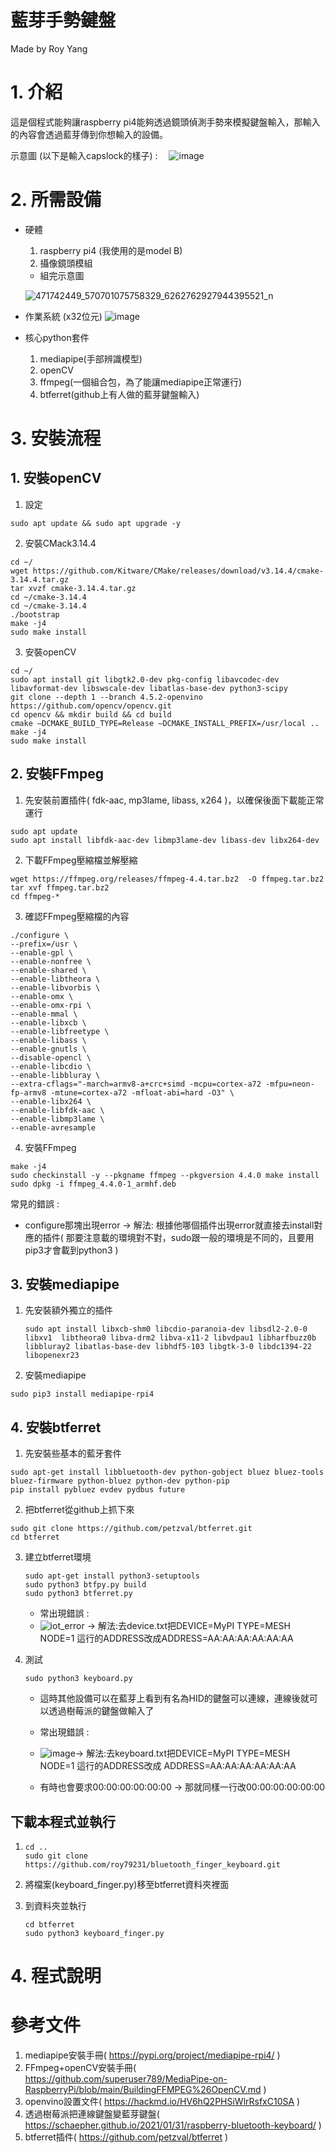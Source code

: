 # 藍芽手勢鍵盤

Made by Roy Yang

# 1. 介紹

這是個程式能夠讓raspberry pi4能夠透過鏡頭偵測手勢來模擬鍵盤輸入，那輸入的內容會透過藍芽傳到你想輸入的設備。

示意圖 (以下是輸入capslock的樣子) :　
![image](https://hackmd.io/_uploads/r1Vy3-ZU1e.png)


# 2. 所需設備

*  硬體
    1. raspberry pi4 (我使用的是model B)
    2. 攝像鏡頭模組
    * 組完示意圖

    ![471742449_570701075758329_6262762927944395521_n](https://hackmd.io/_uploads/Syvf5W781l.jpg)

* 作業系統 (x32位元)
    ![image](https://hackmd.io/_uploads/B1IqfzNLJl.png)


* 核心python套件
    1. mediapipe(手部辨識模型)
    2. openCV
    3. ffmpeg(一個組合包，為了能讓mediapipe正常運行)
    4. btferret(github上有人做的藍芽鍵盤輸入)

# 3. 安裝流程

## 1. 安裝openCV

1. 設定
```
sudo apt update && sudo apt upgrade -y
```

2. 安裝CMack3.14.4

```
cd ~/
wget https://github.com/Kitware/CMake/releases/download/v3.14.4/cmake-3.14.4.tar.gz
tar xvzf cmake-3.14.4.tar.gz
cd ~/cmake-3.14.4
cd ~/cmake-3.14.4
./bootstrap
make -j4
sudo make install
```

3. 安裝openCV

```
cd ~/
sudo apt install git libgtk2.0-dev pkg-config libavcodec-dev libavformat-dev libswscale-dev libatlas-base-dev python3-scipy
git clone --depth 1 --branch 4.5.2-openvino https://github.com/opencv/opencv.git
cd opencv && mkdir build && cd build
cmake –DCMAKE_BUILD_TYPE=Release –DCMAKE_INSTALL_PREFIX=/usr/local ..
make -j4
sudo make install
```

## 2. 安裝FFmpeg

1. 先安裝前置插件( fdk-aac, mp3lame, libass, x264 )，以確保後面下載能正常運行

```
sudo apt update
sudo apt install libfdk-aac-dev libmp3lame-dev libass-dev libx264-dev
```

2. 下載FFmpeg壓縮檔並解壓縮

```
wget https://ffmpeg.org/releases/ffmpeg-4.4.tar.bz2  -O ffmpeg.tar.bz2
tar xvf ffmpeg.tar.bz2
cd ffmpeg-*
```

3. 確認FFmpeg壓縮檔的內容

```
./configure \
--prefix=/usr \
--enable-gpl \
--enable-nonfree \
--enable-shared \
--enable-libtheora \
--enable-libvorbis \
--enable-omx \
--enable-omx-rpi \
--enable-mmal \
--enable-libxcb \
--enable-libfreetype \
--enable-libass \
--enable-gnutls \
--disable-opencl \
--enable-libcdio \
--enable-libbluray \
--extra-cflags="-march=armv8-a+crc+simd -mcpu=cortex-a72 -mfpu=neon-fp-armv8 -mtune=cortex-a72 -mfloat-abi=hard -O3" \
--enable-libx264 \
--enable-libfdk-aac \
--enable-libmp3lame \
--enable-avresample
```

4. 安裝FFmpeg
```
make -j4
sudo checkinstall -y --pkgname ffmpeg --pkgversion 4.4.0 make install
sudo dpkg -i ffmpeg_4.4.0-1_armhf.deb
```


常見的錯誤 : 
* configure那塊出現error -> 解法: 根據他哪個插件出現error就直接去install對應的插件( 那要注意載的環境對不對，sudo跟一般的環境是不同的，且要用pip3才會載到python3 )

## 3. 安裝mediapipe

1. 先安裝額外獨立的插件
    ```
    sudo apt install libxcb-shm0 libcdio-paranoia-dev libsdl2-2.0-0 libxv1  libtheora0 libva-drm2 libva-x11-2 libvdpau1 libharfbuzz0b libbluray2 libatlas-base-dev libhdf5-103 libgtk-3-0 libdc1394-22 libopenexr23
    ```

2. 安裝mediapipe
```
sudo pip3 install mediapipe-rpi4
```

## 4. 安裝btferret

1. 先安裝些基本的藍牙套件
```
sudo apt-get install libbluetooth-dev python-gobject bluez bluez-tools bluez-firmware python-bluez python-dev python-pip
pip install pybluez evdev pydbus future
```

2. 把btferret從github上抓下來
```
sudo git clone https://github.com/petzval/btferret.git
cd btferret
```

3. 建立btferret環境

    ```
    sudo apt-get install python3-setuptools
    sudo python3 btfpy.py build
    sudo python3 btferret.py
    ```

    * 常出現錯誤 : 
    * ![iot_error](https://hackmd.io/_uploads/BkTMFfNUye.png) -> 解法:去device.txt把DEVICE=MyPI TYPE=MESH  NODE=1  這行的ADDRESS改成ADDRESS=AA:AA:AA:AA:AA:AA

4. 測試
    ```
    sudo python3 keyboard.py
    ```
    * 這時其他設備可以在藍芽上看到有名為HID的鍵盤可以連線，連線後就可以透過樹莓派的鍵盤做輸入了

    * 常出現錯誤 :　
    * ![image](https://hackmd.io/_uploads/Bk3hnM4Lyg.png)-> 解法:去keyboard.txt把DEVICE=MyPI TYPE=MESH  NODE=1 這行的ADDRESS改成 ADDRESS=AA:AA:AA:AA:AA:AA
    * 有時也會要求00:00:00:00:00:00 -> 那就同樣一行改00:00:00:00:00:00


## 下載本程式並執行
1. 
    ```
    cd .. 
    sudo git clone https://github.com/roy79231/bluetooth_finger_keyboard.git
    ```

2. 將檔案(keyboard_finger.py)移至btferret資料夾裡面

3. 到資料夾並執行
    ```
    cd btferret
    sudo python3 keyboard_finger.py
    ```
    
# 4. 程式說明

# 參考文件
1. mediapipe安裝手冊( https://pypi.org/project/mediapipe-rpi4/ )
2. FFmpeg+openCV安裝手冊( https://github.com/superuser789/MediaPipe-on-RaspberryPi/blob/main/BuildingFFMPEG%26OpenCV.md ) 
3. openvino設置文件( https://hackmd.io/HV6hQ2PHSiWlrRsfxC10SA )
4. 透過樹莓派把連線鍵盤變藍芽鍵盤( https://schaepher.github.io/2021/01/31/raspberry-bluetooth-keyboard/ )
5. btferret插件( https://github.com/petzval/btferret )